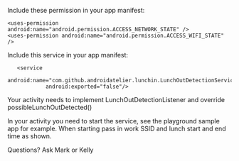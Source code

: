 Include these permission in your app manifest:

    <uses-permission android:name="android.permission.ACCESS_NETWORK_STATE" />
    <uses-permission android:name="android.permission.ACCESS_WIFI_STATE" />

Include this service in your app manifest:

       <service
                android:name="com.github.androidatelier.lunchin.LunchOutDetectionService"
                android:exported="false"/>

Your activity needs to implement LunchOutDetectionListener and override possibleLunchOutDetected()

In your activity you need to start the service, see the playground sample app for example.  When starting pass in work SSID and lunch start and end time as shown.

Questions?  Ask Mark or Kelly
